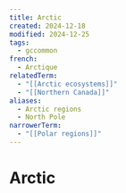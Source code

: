 ```yaml
---
title: Arctic
created: 2024-12-18
modified: 2024-12-25
tags:
  - gccommon
french:
  - Arctique
relatedTerm:
  - "[[Arctic ecosystems]]"
  - "[[Northern Canada]]"
aliases:
  - Arctic regions
  - North Pole
narrowerTerm:
  - "[[Polar regions]]"
---
```

# Arctic
